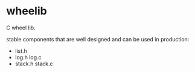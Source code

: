 # wheelib

C wheel lib.

stable components that are well designed and can be used in production:
- list.h
- log.h log.c
- stack.h stack.c
